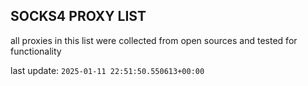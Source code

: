 ## SOCKS4 PROXY LIST

all proxies in this list were collected from open sources and tested for functionality

last update: `2025-01-11 22:51:50.550613+00:00`